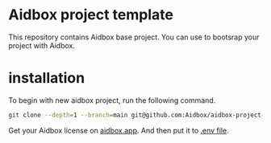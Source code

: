 # Aidbox project template

This repository contains Aidbox base project. You can use to bootsrap your project with Aidbox.

# installation

To begin with new aidbox project, run the following command.

```sh
git clone --depth=1 --branch=main git@github.com:Aidbox/aidbox-project-template.git aidbox-project && cd aidbox-project && rm -rf .git
```

Get your Aidbox license on [aidbox.app](https://aidbox.app/). And then put it to [.env file](.env#L1).
